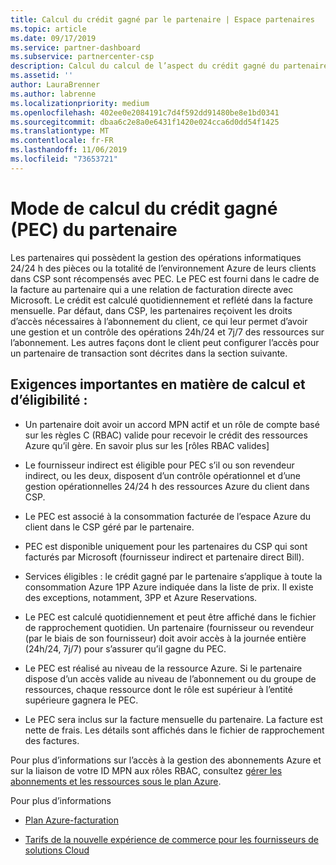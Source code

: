 ```yaml
---
title: Calcul du crédit gagné par le partenaire | Espace partenaires
ms.topic: article
ms.date: 09/17/2019
ms.service: partner-dashboard
ms.subservice: partnercenter-csp
description: Calcul du calcul de l’aspect du crédit gagné du partenaire Azure
ms.assetid: ''
author: LauraBrenner
ms.author: labrenne
ms.localizationpriority: medium
ms.openlocfilehash: 402ee0e2084191c7d4f592dd91480be8e1bd0341
ms.sourcegitcommit: dbaa6c2e8a0e6431f1420e024cca6d0dd54f1425
ms.translationtype: MT
ms.contentlocale: fr-FR
ms.lasthandoff: 11/06/2019
ms.locfileid: "73653721"
---
```

# <a name="how-the-partner-earned-credit-pec-is-calculated"></a>Mode de calcul du crédit gagné (PEC) du partenaire


Les partenaires qui possèdent la gestion des opérations informatiques 24/24 h des pièces ou la totalité de l’environnement Azure de leurs clients dans CSP sont récompensés avec PEC. Le PEC est fourni dans le cadre de la facture au partenaire qui a une relation de facturation directe avec Microsoft. Le crédit est calculé quotidiennement et reflété dans la facture mensuelle. Par défaut, dans CSP, les partenaires reçoivent les droits d’accès nécessaires à l’abonnement du client, ce qui leur permet d’avoir une gestion et un contrôle des opérations 24h/24 et 7j/7 des ressources sur l’abonnement. Les autres façons dont le client peut configurer l’accès pour un partenaire de transaction sont décrites dans la section suivante.   


## <a name="important-eligibility-and-calculation-requirements"></a>Exigences importantes en matière de calcul et d’éligibilité :

- Un partenaire doit avoir un accord MPN actif et un rôle de compte basé sur les règles C (RBAC) valide pour recevoir le crédit des ressources Azure qu’il gère. En savoir plus sur les [rôles RBAC valides]

- Le fournisseur indirect est éligible pour PEC s’il ou son revendeur indirect, ou les deux, disposent d’un contrôle opérationnel et d’une gestion opérationnelles 24/24 h des ressources Azure du client dans CSP.

- Le PEC est associé à la consommation facturée de l’espace Azure du client dans le CSP géré par le partenaire. 

- PEC est disponible uniquement pour les partenaires du CSP qui sont facturés par Microsoft (fournisseur indirect et partenaire direct Bill).

- Services éligibles : le crédit gagné par le partenaire s’applique à toute la consommation Azure 1PP Azure indiquée dans la liste de prix. Il existe des exceptions, notamment, 3PP et Azure Reservations.

- Le PEC est calculé quotidiennement et peut être affiché dans le fichier de rapprochement quotidien. Un partenaire (fournisseur ou revendeur (par le biais de son fournisseur) doit avoir accès à la journée entière (24h/24, 7j/7) pour s’assurer qu’il gagne du PEC.

- Le PEC est réalisé au niveau de la ressource Azure. Si le partenaire dispose d’un accès valide au niveau de l’abonnement ou du groupe de ressources, chaque ressource dont le rôle est supérieur à l’entité supérieure gagnera le PEC. 

- Le PEC sera inclus sur la facture mensuelle du partenaire. La facture est nette de frais. Les détails sont affichés dans le fichier de rapprochement des factures.

Pour plus d’informations sur l’accès à la gestion des abonnements Azure et sur la liaison de votre ID MPN aux rôles RBAC, consultez [gérer les abonnements et les ressources sous le plan Azure](azure-plan-manage.md).

Pour plus d’informations

- [Plan Azure-facturation](azure-plan-billing.md)

- [Tarifs de la nouvelle expérience de commerce pour les fournisseurs de solutions Cloud](azure-plan-price-list.md)